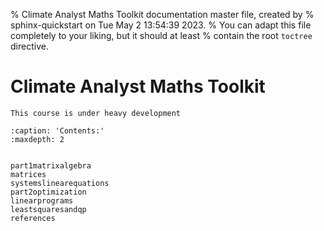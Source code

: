 % Climate Analyst Maths Toolkit documentation master file, created by
% sphinx-quickstart on Tue May  2 13:54:39 2023.
% You can adapt this file completely to your liking, but it should at least
% contain the root `toctree` directive.

# Climate Analyst Maths Toolkit

```{warning}
This course is under heavy development
```

```{toctree}
:caption: 'Contents:'
:maxdepth: 2


part1matrixalgebra
matrices
systemslinearequations
part2optimization
linearprograms
leastsquaresandqp
references
```
